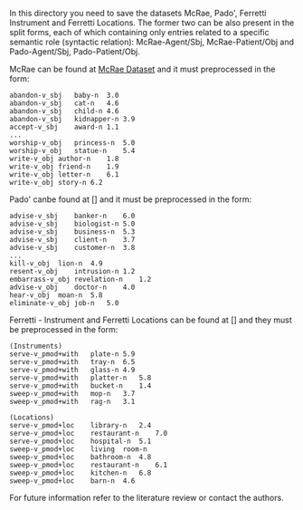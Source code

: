 In this directory you need to save the datasets McRae, Pado', Ferretti Instrument and Ferretti Locations. The former two can be also present in the split forms, each of which containing only entries related to a specific semantic role (syntactic relation): McRae-Agent/Sbj, McRae-Patient/Obj and Pado-Agent/Sbj, Pado-Patient/Obj.

McRae can be found at [McRae Dataset](https://sites.google.com/site/kenmcraelab/norms-data/thematic_fit_ratings_McRae.xlsx?attredirects=0) and it must preprocessed in the form:

	abandon-v_sbj	baby-n	3.0
	abandon-v_sbj	cat-n	4.6
	abandon-v_sbj	child-n	4.6
	abandon-v_sbj	kidnapper-n	3.9
	accept-v_sbj	award-n	1.1
	...
	worship-v_obj	princess-n	5.0
	worship-v_obj	statue-n	5.4
	write-v_obj	author-n	1.8
	write-v_obj	friend-n	1.9
	write-v_obj	letter-n	6.1
	write-v_obj	story-n	6.2


Pado' canbe found at [] and it must be preprocessed in the form:

	advise-v_sbj	banker-n	6.0
	advise-v_sbj	biologist-n	5.0
	advise-v_sbj	business-n	5.3
	advise-v_sbj	client-n	3.7
	advise-v_sbj	customer-n	3.8
	...
	kill-v_obj	lion-n	4.9
	resent-v_obj	intrusion-n	1.2
	embarrass-v_obj	revelation-n	1.2
	advise-v_obj	doctor-n	4.0
	hear-v_obj	moan-n	5.8
	eliminate-v_obj	job-n	5.0


Ferretti - Instrument and Ferretti Locations can be found at [] and they must be preprocessed in the form:

	(Instruments)
	serve-v_pmod+with	plate-n	5.9
	serve-v_pmod+with	tray-n	6.5
	serve-v_pmod+with	glass-n	4.9
	serve-v_pmod+with	platter-n	5.8
	serve-v_pmod+with	bucket-n	1.4
	sweep-v_pmod+with	mop-n	3.7
	sweep-v_pmod+with	rag-n	3.1

	(Locations)
	serve-v_pmod+loc	library-n	2.4
	serve-v_pmod+loc	restaurant-n	7.0
	serve-v_pmod+loc	hospital-n	5.1
	sweep-v_pmod+loc	living	room-n
	sweep-v_pmod+loc	bathroom-n	4.8
	sweep-v_pmod+loc	restaurant-n	6.1
	sweep-v_pmod+loc	kitchen-n	6.8
	sweep-v_pmod+loc	barn-n	4.6


For future information refer to the literature review or contact the authors.
